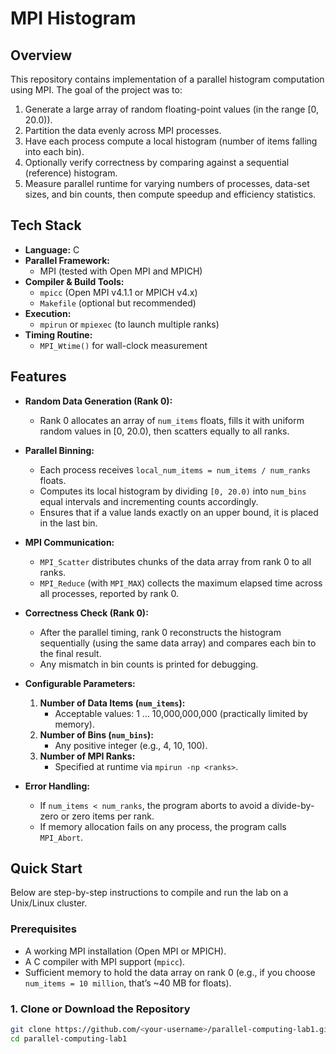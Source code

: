 # MPI Histogram

## Overview

This repository contains  implementation of a parallel histogram computation using MPI. The goal of the project was to:

1. Generate a large array of random floating-point values (in the range [0, 20.0)).  
2. Partition the data evenly across MPI processes.  
3. Have each process compute a local histogram (number of items falling into each bin).  
4. Optionally verify correctness by comparing against a sequential (reference) histogram.  
5. Measure parallel runtime for varying numbers of processes, data-set sizes, and bin counts, then compute speedup and efficiency statistics.



## Tech Stack

- **Language:** C  
- **Parallel Framework:**  
  - MPI (tested with Open MPI and MPICH)  
- **Compiler & Build Tools:**  
  - `mpicc` (Open MPI v4.1.1 or MPICH v4.x)  
  - `Makefile` (optional but recommended)  
- **Execution:**  
  - `mpirun` or `mpiexec` (to launch multiple ranks)  
- **Timing Routine:**  
  - `MPI_Wtime()` for wall-clock measurement  

## Features

- **Random Data Generation (Rank 0):**  
  - Rank 0 allocates an array of `num_items` floats, fills it with uniform random values in [0, 20.0), then scatters equally to all ranks.

- **Parallel Binning:**  
  - Each process receives `local_num_items = num_items / num_ranks` floats.  
  - Computes its local histogram by dividing `[0, 20.0)` into `num_bins` equal intervals and incrementing counts accordingly.  
  - Ensures that if a value lands exactly on an upper bound, it is placed in the last bin.

- **MPI Communication:**  
  - `MPI_Scatter` distributes chunks of the data array from rank 0 to all ranks.  
  - `MPI_Reduce` (with `MPI_MAX`) collects the maximum elapsed time across all processes, reported by rank 0.

- **Correctness Check (Rank 0):**  
  - After the parallel timing, rank 0 reconstructs the histogram sequentially (using the same data array) and compares each bin to the final result.  
  - Any mismatch in bin counts is printed for debugging.

- **Configurable Parameters:**  
  1. **Number of Data Items (`num_items`):**  
     - Acceptable values: 1 … 10,000,000,000 (practically limited by memory).  
  2. **Number of Bins (`num_bins`):**  
     - Any positive integer (e.g., 4, 10, 100).  
  3. **Number of MPI Ranks:**  
     - Specified at runtime via `mpirun -np <ranks>`.

- **Error Handling:**  
  - If `num_items < num_ranks`, the program aborts to avoid a divide-by-zero or zero items per rank.  
  - If memory allocation fails on any process, the program calls `MPI_Abort`.


## Quick Start

Below are step-by-step instructions to compile and run the lab on a Unix/Linux cluster.

### Prerequisites

- A working MPI installation (Open MPI or MPICH).  
- A C compiler with MPI support (`mpicc`).  
- Sufficient memory to hold the data array on rank 0 (e.g., if you choose `num_items = 10 million`, that’s ~40 MB for floats).

### 1. Clone or Download the Repository

```bash
git clone https://github.com/<your-username>/parallel-computing-lab1.git
cd parallel-computing-lab1
